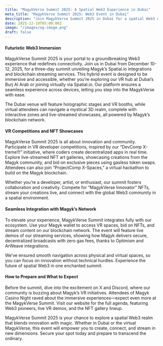 ```yaml
---
title: "MagykVerse Summit 2025: A Spatial Web3 Experience in Dubai"
meta_title: "MagykVerse Summit 2025: Web3 Event in Dubai"
description: "Join MagykVerse Summit 2025 in Dubai for a spatial Web3 experience with VR dev competitions, NFT galleries, and streaming showcases."
date: 2025-12-10T05:00:00Z
image: "/images/og-image.png"
draft: false
---
```


#### Futuristic Web3 Immersion

MagykVerse Summit 2025 is your portal to a groundbreaking Web3 experience that redefines connectivity. Join us in Dubai from December 10-12, 2025, for a three-day summit unveiling Magyk’s Spatial.io integrations and blockchain streaming services. This hybrid event is designed to be immersive and accessible, whether you’re exploring our VR hub at Dubai’s Burj Al Arab or joining virtually via Spatial.io. Our platform ensures a seamless experience across devices, letting you step into the MagykVerse with ease.

The Dubai venue will feature holographic stages and VR booths, while virtual attendees can navigate a mystical 3D realm, complete with interactive zones and live-streamed showcases, all powered by Magyk’s blockchain network.

#### VR Competitions and NFT Showcases

MagykVerse Summit 2025 is all about innovation and community. Participate in VR developer competitions, inspired by our “DevComp X-treme!!!” initiative, where coders create decentralized apps in real time. Explore live-streamed NFT art galleries, showcasing creations from the Magyk community, and bid on exclusive pieces using gasless token swaps. Attendees can also join “ProjectComp X-Spaces,” a virtual hackathon to build on the Magyk blockchain.

Whether you’re a developer, artist, or enthusiast, our summit fosters collaboration and creativity. Compete for “MagykVerse Innovator” NFTs, stream your creations live, and connect with the global Web3 community in a spatial environment.

#### Seamless Integration with Magyk’s Network

To elevate your experience, MagykVerse Summit integrates fully with our ecosystem. Use your Magyk wallet to access VR spaces, bid on NFTs, and stream content on our blockchain network. The event will feature live demos of our streaming services, showing how Magyk delivers secure, decentralized broadcasts with zero gas fees, thanks to Optimism and ArWeave integrations.

We’ve ensured smooth navigation across physical and virtual spaces, so you can focus on innovation without technical hurdles. Experience the future of spatial Web3 in one enchanted summit.

#### How to Prepare and What to Expect

Before the summit, dive into the excitement on X and Discord, where our community is buzzing about Magyk’s VR initiatives. Attendees of Magyk Casino Night raved about the immersive experiences—expect even more at the MagykVerse Summit. Visit our website for the full agenda, featuring Web3 pioneers, live VR demos, and the NFT gallery lineup.

MagykVerse Summit 2025 is your chance to explore a spatial Web3 realm that blends innovation with magic. Whether in Dubai or the virtual MagykVerse, this event will empower you to create, connect, and stream in new dimensions. Secure your spot today and prepare to transcend the ordinary.
